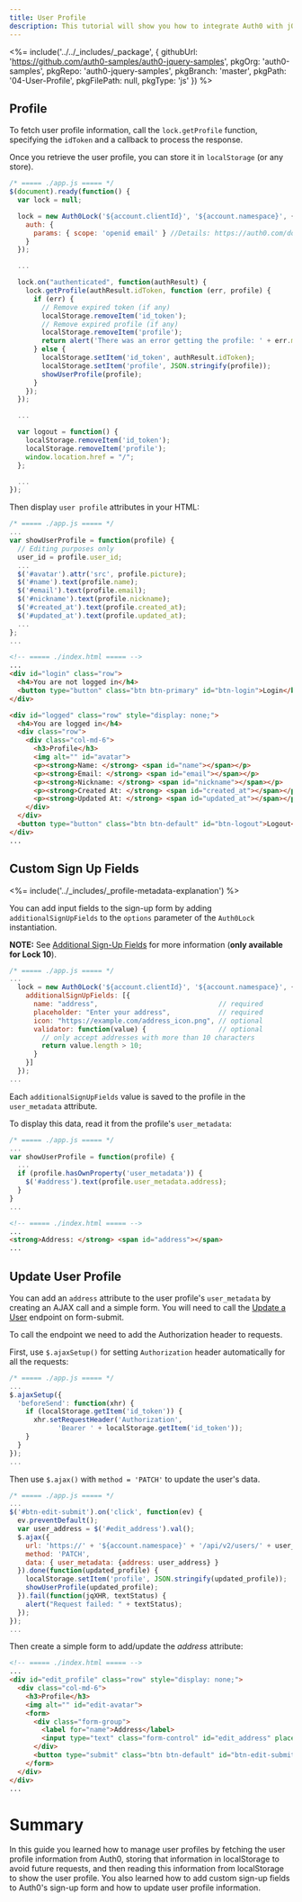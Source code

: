 ```yaml
---
title: User Profile
description: This tutorial will show you how to integrate Auth0 with jQuery to authenticate and fetch/show/update profile information.
---
```


<%= include('../../_includes/_package', {
  githubUrl: 'https://github.com/auth0-samples/auth0-jquery-samples',
  pkgOrg: 'auth0-samples',
  pkgRepo: 'auth0-jquery-samples',
  pkgBranch: 'master',
  pkgPath: '04-User-Profile',
  pkgFilePath: null,
  pkgType: 'js'
}) %>

## Profile

To fetch user profile information, call the `lock.getProfile` function, specifying the `idToken` and a callback to process the response.

Once you retrieve the user profile, you can store it in `localStorage` (or any store).

```javascript
/* ===== ./app.js ===== */
$(document).ready(function() {
  var lock = null;

  lock = new Auth0Lock('${account.clientId}', '${account.namespace}', {
    auth: {
      params: { scope: 'openid email' } //Details: https://auth0.com/docs/scopes
    }
  });

  ...

  lock.on("authenticated", function(authResult) {
    lock.getProfile(authResult.idToken, function (err, profile) {
      if (err) {
        // Remove expired token (if any)
        localStorage.removeItem('id_token');
        // Remove expired profile (if any)
        localStorage.removeItem('profile');
        return alert('There was an error getting the profile: ' + err.message);
      } else {
        localStorage.setItem('id_token', authResult.idToken);
        localStorage.setItem('profile', JSON.stringify(profile));
        showUserProfile(profile);
      }
    });
  });

  ...

  var logout = function() {
    localStorage.removeItem('id_token');
    localStorage.removeItem('profile');
    window.location.href = "/";
  };

  ...
});
```

Then display `user profile` attributes in your HTML:

```javascript
/* ===== ./app.js ===== */
...
var showUserProfile = function(profile) {
  // Editing purposes only
  user_id = profile.user_id;
  ...
  $('#avatar').attr('src', profile.picture);
  $('#name').text(profile.name);
  $('#email').text(profile.email);
  $('#nickname').text(profile.nickname);
  $('#created_at').text(profile.created_at);
  $('#updated_at').text(profile.updated_at);
  ...
};
...
```

```html
<!-- ===== ./index.html ===== -->
...
<div id="login" class="row">
  <h4>You are not logged in</h4>
  <button type="button" class="btn btn-primary" id="btn-login">Login</button>
</div>

<div id="logged" class="row" style="display: none;">
  <h4>You are logged in</h4>
  <div class="row">
    <div class="col-md-6">
      <h3>Profile</h3>
      <img alt="" id="avatar">
      <p><strong>Name: </strong> <span id="name"></span></p>
      <p><strong>Email: </strong> <span id="email"></span></p>
      <p><strong>Nickname: </strong> <span id="nickname"></span></p>
      <p><strong>Created At: </strong> <span id="created_at"></span></p>
      <p><strong>Updated At: </strong> <span id="updated_at"></span></p>
    </div>
  </div>
  <button type="button" class="btn btn-default" id="btn-logout">Logout</button>
</div>
...
```

## Custom Sign Up Fields

<%= include('../_includes/_profile-metadata-explanation') %>

You can add input fields to the sign-up form by adding `additionalSignUpFields` to the `options` parameter of the `Auth0Lock` instantiation.

**NOTE:** See [Additional Sign-Up Fields](/libraries/lock/v10/customization#additionalsignupfields-array-) for more information (**only available for Lock 10**).

```javascript
/* ===== ./app.js ===== */
...
  lock = new Auth0Lock('${account.clientId}', '${account.namespace}', {
    additionalSignUpFields: [{
      name: "address",                              // required
      placeholder: "Enter your address",            // required
      icon: "https://example.com/address_icon.png", // optional
      validator: function(value) {                  // optional
        // only accept addresses with more than 10 characters
        return value.length > 10;
      }
    }]
  });
...
```

Each `additionalSignUpFields` value is saved to the profile in the `user_metadata` attribute.

To display this data, read it from the profile's `user_metadata`:

```javascript
/* ===== ./app.js ===== */
...
var showUserProfile = function(profile) {
  ...
  if (profile.hasOwnProperty('user_metadata')) {
    $('#address').text(profile.user_metadata.address);
  }
}
...
```

```html
<!-- ===== ./index.html ===== -->
...
<strong>Address: </strong> <span id="address"></span>
...
```

## Update User Profile

You can add an `address` attribute to the user profile's `user_metadata` by creating an AJAX call and a simple form. You will need to call the [Update a User](/api/management/v2#!/Users/patch_users_by_id) endpoint on form-submit.

To call the endpoint we need to add the Authorization header to requests.

First, use `$.ajaxSetup()` for setting `Authorization` header automatically for all the requests:

```javascript
/* ===== ./app.js ===== */
...
$.ajaxSetup({
  'beforeSend': function(xhr) {
    if (localStorage.getItem('id_token')) {
      xhr.setRequestHeader('Authorization',
            'Bearer ' + localStorage.getItem('id_token'));
    }
  }
});
...
```

Then use `$.ajax()` with `method = 'PATCH'` to update the user's data.

```javascript
/* ===== ./app.js ===== */
...
$('#btn-edit-submit').on('click', function(ev) {
  ev.preventDefault();
  var user_address = $('#edit_address').val();
  $.ajax({
    url: 'https://' + '${account.namespace}' + '/api/v2/users/' + user_id,
    method: 'PATCH',
    data: { user_metadata: {address: user_address} }
  }).done(function(updated_profile) {
    localStorage.setItem('profile', JSON.stringify(updated_profile));
    showUserProfile(updated_profile);
  }).fail(function(jqXHR, textStatus) {
    alert("Request failed: " + textStatus);
  });
});
...
```

Then create a simple form to add/update the *address* attribute:

```html
<!-- ===== ./index.html ===== -->
...
<div id="edit_profile" class="row" style="display: none;">
  <div class="col-md-6">
    <h3>Profile</h3>
    <img alt="" id="edit-avatar">
    <form>
      <div class="form-group">
        <label for="name">Address</label>
        <input type="text" class="form-control" id="edit_address" placeholder="Enter address">
      </div>
      <button type="submit" class="btn btn-default" id="btn-edit-submit">Submit</button>
    </form>
  </div>
</div>
...
```

# Summary

In this guide you learned how to manage user profiles by fetching the user profile information from Auth0, storing that information in localStorage to avoid future requests, and then reading this information from localStorage to show the user profile. You also learned how to add custom sign-up fields to Auth0's sign-up form and how to update user profile information.
